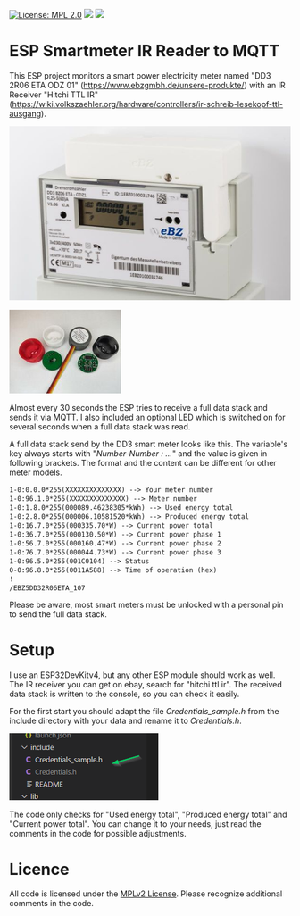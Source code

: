 [![License: MPL 2.0](https://img.shields.io/badge/License-MPL%202.0-brightgreen.svg)](https://opensource.org/licenses/MPL-2.0)
![](https://github.com/pduck27/Smart-Meter-to-MQTT/workflows/BuildAndRelease/badge.svg)
![](https://img.shields.io/github/v/release/pduck27/Smart-Meter-to-MQTT)

# ESP Smartmeter IR Reader to MQTT
This ESP project monitors a smart power electricity meter named "DD3 2R06 ETA ODZ 01" (https://www.ebzgmbh.de/unsere-produkte/) with an IR Receiver "Hitchi TTL IR" (https://wiki.volkszaehler.org/hardware/controllers/ir-schreib-lesekopf-ttl-ausgang). 

![smart meter image](/ressource/unsere-produkte_dd3.jpg)

![ir receiver image](/ressource/s-l400.jpg)

Almost every 30 seconds the ESP tries to receive a full data stack and sends it via MQTT. I also included an optional LED which is switched on for several seconds when a full data stack was read. 

A full data stack send by the DD3 smart meter looks like this. The variable's key always starts with "*Number-Number : ...*" and the value is given in following brackets. The format and the content can be different for other meter models.

    1-0:0.0.0*255(XXXXXXXXXXXXXX) --> Your meter number
    1-0:96.1.0*255(XXXXXXXXXXXXXX) --> Meter number
    1-0:1.8.0*255(000089.46238305*kWh) --> Used energy total
    1-0:2.8.0*255(000006.10581520*kWh) --> Produced energy total
    1-0:16.7.0*255(000335.70*W) --> Current power total
    1-0:36.7.0*255(000130.50*W) --> Current power phase 1
    1-0:56.7.0*255(000160.47*W) --> Current power phase 2
    1-0:76.7.0*255(000044.73*W) --> Current power phase 3
    1-0:96.5.0*255(001C0104) --> Status
    0-0:96.8.0*255(0011A588) --> Time of operation (hex)
    !
    /EBZ5DD32R06ETA_107

Please be aware, most smart meters must be unlocked with a personal pin to send the full data stack.

# Setup
I use an ESP32DevKitv4, but any other ESP module should work as well. The IR receiver you can get on ebay, search for "hitchi ttl ir".
The received data stack is written to the console, so you can check it easily. 

For the first start you should adapt the file *Credentials_sample.h* from the include directory with your data and rename it to *Credentials.h*.

![credentials image](/ressource/shot2.png)


The code only checks for "Used energy total", "Produced energy total" and "Current power total". You can change it to your needs, just read the comments in the code for possible adjustments.

# Licence
All code is licensed under the [MPLv2 License](https://github.com/pduck27/ESPFerrarisCounterToMQTT/blob/master/LICENSE).
Please recognize additional comments in the code.
